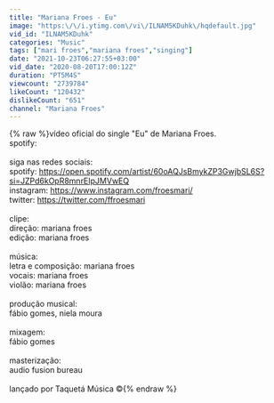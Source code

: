 ```yaml
---
title: "Mariana Froes - Eu"
image: "https:\/\/i.ytimg.com\/vi\/ILNAM5KDuhk\/hqdefault.jpg"
vid_id: "ILNAM5KDuhk"
categories: "Music"
tags: ["mari froes","mariana froes","singing"]
date: "2021-10-23T06:27:55+03:00"
vid_date: "2020-08-20T17:00:12Z"
duration: "PT5M4S"
viewcount: "2739784"
likeCount: "120432"
dislikeCount: "651"
channel: "Mariana Froes"
---
```

{% raw %}vídeo oficial do single &quot;Eu&quot; de Mariana Froes. <br />spotify: <br /><br />siga nas redes sociais: <br />spotify: <a rel="nofollow" target="blank" href="https://open.spotify.com/artist/60oAQJsBmykZP3GwjbSL6S?si=JZPd6kOpR8mnrEIpJMVwEQ">https://open.spotify.com/artist/60oAQJsBmykZP3GwjbSL6S?si=JZPd6kOpR8mnrEIpJMVwEQ</a><br />instagram: <a rel="nofollow" target="blank" href="https://www.instagram.com/froesmari/">https://www.instagram.com/froesmari/</a><br />twitter: <a rel="nofollow" target="blank" href="https://twitter.com/ffroesmari">https://twitter.com/ffroesmari</a><br /><br />clipe:<br />direção: mariana froes<br />edição: mariana froes <br /><br />música: <br />letra e composição: mariana froes <br />vocais: mariana froes<br />violão: mariana froes<br /><br />produção musical: <br />fábio gomes, niela moura<br /><br />mixagem:<br />fábio gomes<br /><br />masterização:<br />audio fusion bureau<br /><br />lançado por Taquetá Música ©{% endraw %}
